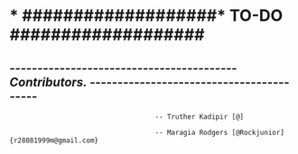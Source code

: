  #                              * ###################* TO-DO *###################*






















##  *----------------------------------------- Contributors. -----------------------------------------*

                                        -- Truther Kadipir [@]

                                        -- Maragia Rodgers [@Rockjunior] {r28081999m@gmail.com}